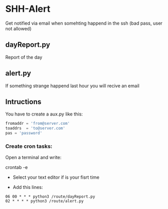 # SHH-Alert
Get notified via email when somehting happend in the ssh (bad pass, user not allowed)

## dayReport.py
Report of the day

## alert.py
If something strange happend last hour you will recive an email

## Intructions

You have to create a aux.py like this:

```python
fromaddr = 'from@server.com'
toaddrs  = 'to@server.com'
pas = 'password'
```

### Create cron tasks:

Open a terminal and write:

crontab -e

- Select your text editor if is your fisrt time

- Add this lines:

```
06 00 * * * python3 /route/dayReport.py
02 * * * * python3 /route/alert.py
```
